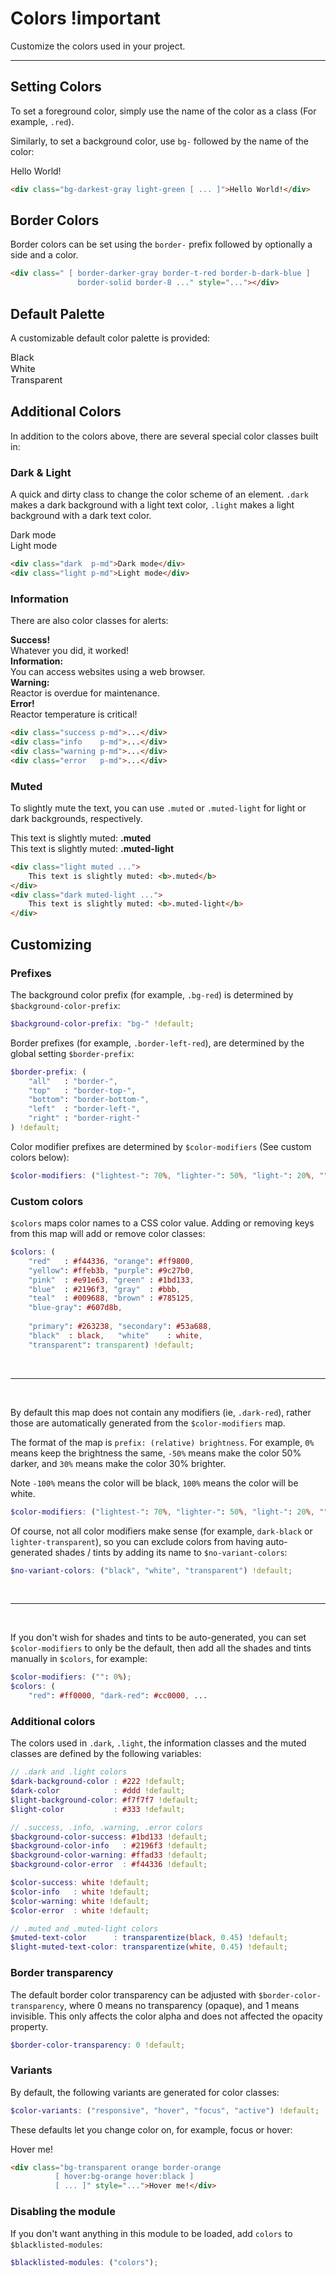 # **Colors** <span class="important-badge">!important</span>

<p class="m-0 mt-md">Customize the colors used in your project.</p>

---

## Setting Colors

To set a foreground color, simply use the name of the color as a class (For example, `.red`). 

Similarly, to set a background color, use `bg-` followed by the name of the color:

<div class="demo">
    <div class="bg-darkest-gray light-green [ p-md border-radius w-50 mx-auto ]">Hello World!</div>
</div>

```html
<div class="bg-darkest-gray light-green [ ... ]">Hello World!</div>
```


## Border Colors

Border colors can be set using the `border-` prefix followed by optionally a side and a color.

<div class="demo">
    <div class="border-solid border-8 [ border-darker-gray border-t-red border-b-dark-blue ] [ p-lg mx-auto ]" style="width: 150px"></div>
</div>

```html
<div class=" [ border-darker-gray border-t-red border-b-dark-blue ]
               border-solid border-8 ..." style="..."></div>
```




## Default Palette

A customizable default color palette is provided:

<!-- Must be on same line -->
<div id="color-palette"><div class="inline-block m-sm align-top">
        <div class="bg-black js-palette p-sm" style="width: 150px">Black</div>
        <div class="bg-white js-palette p-sm" style="width: 150px">White</div>
        <div class="bg-transparent js-palette p-sm" style="width: 150px">Transparent</div>
    </div>
</div>
<style>
    .js-palette {
        font-size: 11pt;
    }
</style>
<script>
    // Generate the color palette
    const color_modifiers = ['lightest-', 'lighter-', 'light-', '', 'dark-', 'darker-', 'darkest-'];
    const colors = 'red orange yellow pink purple green blue gray teal brown blue-gray primary secondary'.split(' ').reverse();
    const palette = document.getElementById('color-palette');
    for (let color of colors) {
        const parent = document.createElement('div');
        parent.classList.add('inline-block', 'm-sm', 'align-top');
        for (let modifier of color_modifiers) {
            if ('black white transparent'.includes(color) && modifier !== '')
                continue;
            const element = document.createElement('div');
            element.innerText = modifier + color;
            element.style.width = '150px';
            element.classList.add('bg-' + modifier + color, 'js-palette', 'p-sm');
            parent.append(element);
        }
        palette.prepend(parent);
    }
    function rgba2hex(hex) {
        hex = hex.replace('rgba(', '').replace('rgb(', '').replace(')', '');
        hex = hex.split(', ');
        let result = '';
        for (let i = 0; i < hex.length; i++) {
            let chunk = (+hex[i]).toString(16);
            result += chunk.length == 1 ? '0' + chunk : chunk;
        }
        return result;
    }
    const palettes = [...document.getElementsByClassName('js-palette')];
    for (let palette of palettes) {
        const hex = rgba2hex(getComputedStyle(palette).backgroundColor);
        const brightness = (
                    (parseInt(hex.substring(0, 2), 16) * 299) +
                    (parseInt(hex.substring(2, 4), 16) * 587) +
                    (parseInt(hex.substring(4, 6), 16) * 114)) / 1000;
        palette.classList.add(brightness > 125 ? 'black' : 'white');
        palette.innerHTML += `<small class="block">#${hex.toUpperCase()}</small`;
    }
</script>


## Additional Colors

In addition to the colors above, there are several special color classes built in:

### Dark & Light

A quick and dirty class to change the color scheme of an element. `.dark` makes a dark background with a light text color,
`.light` makes a light background with a dark text color.

<div class="demo">
    <div class="dark  p-md text-left">Dark mode</div>
    <div class="light p-md text-left">Light mode</div>
</div>

```html
<div class="dark  p-md">Dark mode</div>
<div class="light p-md">Light mode</div>
```


### Information

There are also color classes for alerts:

<div class="demo">
    <div class="success p-md text-left">
        <b>Success!</b><br>
        Whatever you did, it worked!
    </div>
    <div class="info p-md text-left">
        <b>Information:</b><br>
        You can access websites using a web browser.
    </div>
    <div class="warning p-md text-left">
        <b>Warning:</b><br>
        Reactor is overdue for maintenance.
    </div>
    <div class="error p-md text-left">
        <b>Error!</b><br>
        Reactor temperature is critical!
    </div>
</div>

```html
<div class="success p-md">...</div>
<div class="info    p-md">...</div>
<div class="warning p-md">...</div>
<div class="error   p-md">...</div>
```

### Muted

To slightly mute the text, you can use `.muted` or `.muted-light` for light or dark backgrounds, respectively. 

<div class="demo">
    <div class="light muted p-md text-left">
        This text is slightly muted: <b>.muted</b>
    </div>
    <div class="dark muted-light p-md text-left">
        This text is slightly muted: <b>.muted-light</b>
    </div>
</div>

```html
<div class="light muted ...">
    This text is slightly muted: <b>.muted</b>
</div>
<div class="dark muted-light ...">
    This text is slightly muted: <b>.muted-light</b>
</div>
```


## Customizing

### Prefixes

The background color prefix (for example, `.bg-red`) is determined by `$background-color-prefix`:

```scss
$background-color-prefix: "bg-" !default;
```

Border prefixes (for example, `.border-left-red`), are determined by the global setting `$border-prefix`:

```scss
$border-prefix: (
    "all"   : "border-",
    "top"   : "border-top-",
    "bottom": "border-bottom-",
    "left"  : "border-left-",
    "right" : "border-right-"
) !default;
```

Color modifier prefixes are determined by `$color-modifiers` (See custom colors below):

```scss
$color-modifiers: ("lightest-": 70%, "lighter-": 50%, "light-": 20%, "": 0%, "dark-":-20%, "darker-":-50%, "darkest-": -70%) !default;
```

### Custom colors

`$colors` maps color names to a CSS color value. Adding or removing keys from 
this map will add or remove color classes:

```scss
$colors: (
    "red"   : #f44336, "orange": #ff9800,
    "yellow": #ffeb3b, "purple": #9c27b0,
    "pink"  : #e91e63, "green" : #1bd133,
    "blue"  : #2196f3, "gray"  : #bbb,
    "teal"  : #009688, "brown" : #785125,
    "blue-gray": #607d8b,
    
    "primary": #263238, "secondary": #53a688,
    "black"  : black,   "white"    : white,
    "transparent": transparent) !default;
```

<br>

---
<br>

By default this map does not contain 
any modifiers (ie, `.dark-red`), rather those are automatically generated from the `$color-modifiers` map.

The format of the map is `prefix: (relative) brightness`. For example, `0%` means keep the brightness the same, `-50%`
means make the color 50% darker, and `30%` means make the color 30% brighter.

Note `-100%` means the color will be black, `100%` means 
the color will be white.

```scss
$color-modifiers: ("lightest-": 70%, "lighter-": 50%, "light-": 20%, "": 0%, "dark-":-20%, "darker-":-50%, "darkest-": -70%) !default;
```

Of course, not all color modifiers make sense (for example, `dark-black` or `lighter-transparent`), so you can exclude colors from 
having auto-generated shades / tints by adding its name to `$no-variant-colors`:

```scss
$no-variant-colors: ("black", "white", "transparent") !default;
```

<br>

---
<br>

If you don't wish for shades and tints to be auto-generated, you can set `$color-modifiers` to only be the default, 
then add all the shades and tints manually in `$colors`, for example:

```scss
$color-modifiers: ("": 0%);
$colors: (
    "red": #ff0000, "dark-red": #cc0000, ...
```


### Additional colors

The colors used in `.dark`, `.light`, the information classes and the muted classes are defined by the following variables:

```scss
// .dark and .light colors
$dark-background-color : #222 !default;
$dark-color            : #ddd !default;
$light-background-color: #f7f7f7 !default;
$light-color           : #333 !default;

// .success, .info, .warning, .error colors
$background-color-success: #1bd133 !default;
$background-color-info   : #2196f3 !default;
$background-color-warning: #ffad33 !default;
$background-color-error  : #f44336 !default;

$color-success: white !default;
$color-info   : white !default;
$color-warning: white !default;
$color-error  : white !default;

// .muted and .muted-light colors
$muted-text-color      : transparentize(black, 0.45) !default;
$light-muted-text-color: transparentize(white, 0.45) !default;
```


### Border transparency

The default border color transparency can be adjusted with `$border-color-transparency`, where 0 means 
no transparency (opaque), and 1 means invisible. This only affects the color alpha and does not affected the opacity property.


```scss
$border-color-transparency: 0 !default;
```


### Variants

By default, the following variants are generated for color classes:

```scss
$color-variants: ("responsive", "hover", "focus", "active") !default;
```

These defaults let you change color on, for example, focus or hover:

<div class="demo">
    <div class="bg-transparent orange border-orange [ hover:bg-orange hover:black ] [ border-solid border-2 p-sm mx-auto ]" style="width: 200px">Hover me!</div>
</div>

```html
<div class="bg-transparent orange border-orange
          [ hover:bg-orange hover:black ]
          [ ... ]" style="...">Hover me!</div>
```


### Disabling the module

If you don't want anything in this module to be loaded, add `colors` to `$blacklisted-modules`:

```scss
$blacklisted-modules: ("colors");
```
